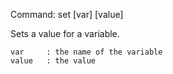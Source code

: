 Command:	set [var] [value]

Sets a value for a variable.

    var		: the name of the variable
    value	: the value

